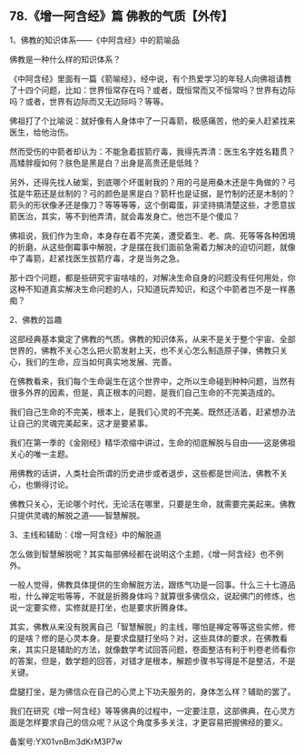 ## 78.《增一阿含经》篇 佛教的气质【外传】
1、佛教的知识体系——《中阿含经》中的箭喻品


佛教是一种什么样的知识体系？


《中阿含经》里面有一篇《箭喻经》，经中说，有个热爱学习的年轻人向佛祖请教了十四个问题，比如：世界恒常存在吗？或者，既恒常而又不恒常吗？世界有边际吗？或者，世界有边际而又无边际吗？等等。


佛祖打了个比喻说：就好像有人身体中了一只毒箭，极感痛苦，他的亲人赶紧找来医生，给他治伤。


然而受伤的中箭者却认为：不能急着拔箭疗毒，我得先弄清：医生名字姓名籍贯？高矮胖瘦如何？肤色是黑是白？出身是高贵还是低贱？


另外，还得先找人破案，到底哪个坏蛋射我的？用的弓是用桑木还是牛角做的？弓弦是牛筋还是丝制的？弓的颜色是黑是白？箭杆也是证据，是竹制的还是木制的？箭头的形状像矛还是像刀？等等等等，这个倒霉蛋，非坚持搞清楚这些，才愿意拔箭医治，其实，等不到他弄清，就会毒发身亡。他岂不是个傻瓜？


佛祖说，我们作为生命，本身存在着不完美，遭受着生、老、病、死等等各种困境的折磨，从这些倒霉事中解脱，才是摆在我们面前急需着力解决的迫切问题，就像中了毒箭，赶紧找医生拔箭疗毒，才是当务之急。


那十四个问题，都是些研究宇宙啥啥的，对解决生命自身的问题没有任何用处，你这种不知道真实解决生命问题的人，只知道玩弄知识，和这个中箭者岂不是一样愚痴？


2、佛教的旨趣


这部经典基本奠定了佛教的气质。佛教的知识体系，从来不是关于整个宇宙、全部世界的，佛教不关心怎么把火箭发射上天，也不关心怎么制造原子弹，佛教只关心，我们的生命，应当如何真实地发展、完善。


在佛教看来，我们每个生命诞生在这个世界中，之所以生命碰到种种问题，当然有很多外界的因素，但是，真正根本的问题，是我们自己生命的不完美造成的。


我们自己生命的不完美，根本上，是我们心灵的不完美。既然还活着，赶紧想办法让自己的灵魂完美起来，这才是要紧事。


我们在第一季的《金刚经》精华浓缩中讲过，生命的彻底解脱与自由——这是佛祖关心的唯一主题。


用佛教的话讲，人类社会所谓的历史进步或者退步，这些都是世间法，佛教不关心，也懒得讨论。


佛教只关心，无论哪个时代，无论活在哪里，只要是生命，就需要完美起来。佛教只提供灵魂的解脱之道——智慧解脱。


3、主线和辅助：《增一阿含经》中的解脱道


怎么做到智慧解脱呢？其实每部佛经都在说明这个主题，《增一阿含经》也不例外。


一般人觉得，佛教具体提供的生命解脱方法，跟练气功是一回事。什么三十七道品啦，什么禅定啦等等，不就是折腾身体吗？就算很多佛信众，说起佛门的修炼，也说一定要实修，实修就是打坐，也是要求折腾身体。


其实，佛教从来没有脱离自己「智慧解脱」的主线，哪怕是禅定等等这些实修，修的是啥？修的是心灵本身。是要求盘腿打坐吗？对，这些具体的要求，在佛教看来，其实只是辅助的方法，就像数学考试回答问题，卷面整洁有利于判卷老师看你的答案，但是，数学题的回答，对错才是根本，解题步骤书写得是不是整洁，不是关键。


盘腿打坐，是为佛信众在自己的心灵上下功夫服务的，身体怎么样？辅助的罢了。


我们在研究《增一阿含经》等等佛典的过程中，一定要注意，这部佛典，在心灵方面是怎样要求自己的信众呢？从这个角度多多关注，才更容易把握佛经的要义。


备案号:YX01vnBm3dKrM3P7w

